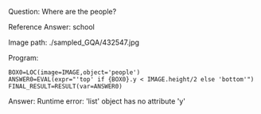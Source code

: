 Question: Where are the people?

Reference Answer: school

Image path: ./sampled_GQA/432547.jpg

Program:

```
BOX0=LOC(image=IMAGE,object='people')
ANSWER0=EVAL(expr="'top' if {BOX0}.y < IMAGE.height/2 else 'bottom'")
FINAL_RESULT=RESULT(var=ANSWER0)
```
Answer: Runtime error: 'list' object has no attribute 'y'

